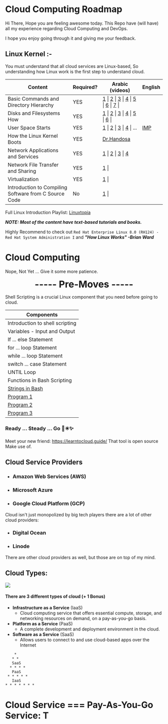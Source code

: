 # Cloud Computing Roadmap

Hi There, Hope you are feeling awesome today. This Repo have (will have) all my experience regarding Cloud Computing and DevOps.

I hope you enjoy going through it and giving me your feedback.

## Linux Kernel :-

You must understand that all cloud services are Linux-based, So  understanding how Linux work is the first step to understand cloud.

| Content | Required? | Arabic (videos) | English |
| ---- | ---- | ---- | ---- |
| Basic Commands and Directory Hierarchy | YES | [1](https://www.youtube.com/watch?v=YiBAYvwKU4Q) \| [2](https://www.youtube.com/watch?v=Fljem-cZxB8) \| [3](https://www.youtube.com/watch?v=kbRvCJUkuUo) \| [4](https://www.youtube.com/watch?v=Okg7H3wpd70) \| [5](https://www.youtube.com/watch?v=Okg7H3wpd70) \| [6](https://www.youtube.com/watch?v=kEPtavLCcAM) \| [7](https://www.youtube.com/watch?v=w4DNxGeKACs) \| |  |
| Disks and Filesystems How | YES | [1](https://www.youtube.com/watch?v=dYDO18vHPno) \| [2](https://www.youtube.com/watch?v=FKcZaLMX51A&list=PLAZ__zcD) \| [3](https://www.youtube.com/watch?v=sGoSOrazqPA) \| [4](https://www.youtube.com/watch?v=r60oTrfAhT4) \| [5](https://www.youtube.com/watch?v=VyyQGXH4w7g) \| [6](https://www.youtube.com/watch?v=z0ZJ0YzkAyc) \| |  |
| User Space Starts | YES | [1](https://www.youtube.com/watch?v=0s2Ltt4Je6I) \| [2](https://www.youtube.com/watch?v=f9pyYePdx9M) \| [3](https://www.youtube.com/watch?v=r2-idedyOfA) \| [4](https://en.wikipedia.org/wiki/User_space_and_kernel_space) \| ... | [IMP](https://www.youtube.com/watch?v=7d_4b7uZTtk&ab_channel=LinuxHowTo) |
| How the Linux Kernel Boots | YES | [Dr.Handosa](https://youtu.be/QK5271loVB4?si=ujZKYb9ALcE8v1rB&t=1736) |  |
| Network Applications and Services | YES | [1](https://www.youtube.com/watch?v=F9K3m9AbHCY) \| [2](https://www.youtube.com/watch?v=as-VcwjUUtk) \| [3](https://www.youtube.com/watch?v=L6A8e-sUhFc) \| [4](https://www.youtube.com/watch?v=GCsjOrhvbtI) |  |
| Network File Transfer and Sharing | YES | [1](https://www.youtube.com/watch?v=1ugHt-xOnGk) \| |  |
| Virtualization | YES | [1](https://www.youtube.com/watch?v=3HChgNmRYJU) \| |  |
| Introduction to Compiling Software from C Source Code | No | [1](https://www.youtube.com/watch?v=oLjN6jAg-sY) \| |  |

Full Linux Introduction Playlist: [Linuxtopia](https://www.youtube.com/playlist?list=PLAZ__zcDB1IaNaVNOckNpgEpjghSHr8Gg)

***NOTE: Most of the content have text-based tutorials and books.***

Highly Recommend to check out `Red Hat Enterprise Linux 8.0 (RH124) - Red Hat System Administration I` and ***"How Linux Works"  -Brian Ward***

# Cloud Computing

Nope, Not Yet ... Give it some more patience.

<div style="text-align: center; font-weight: bold; font-size: 30px;">----- Pre-Moves -----</div>

Shell Scripting is a crucial Linux component that you need before going to cloud.

| Components |
| ---- |
| Introduction to shell scripting |
| Variables - Input and Output |
| If ... else Statement |
| for ... loop Statement |
| while ... loop Statement |
| switch ... case Statement |
| UNTIL Loop |
| Functions in Bash Scripting |
| [Strings in Bash](https://www.youtube.com/watch?v=G8ocBTrrSS4) |
| [Program 1](https://www.youtube.com/watch?v=kiwGxctTrzQ) |
| [Program 2](https://www.youtube.com/watch?v=JklHm-5zwPs) |
| [Program 3](https://www.youtube.com/watch?v=JklHm-5zwPs) |
### Ready ... Steady ... Go 🚀✴️✨

Meet your new friend: https://learntocloud.guide/
That tool is open source Make use of.

## Cloud Service Providers

- ### Amazon Web Services (AWS)

- ### Microsoft Azure

- ### Google Cloud Platform (GCP)


Cloud isn't just monopolized by big tech players there are a lot of other cloud providers:

- ### Digital Ocean
- ### Linode

There are other cloud providers as well, but those are on top of my mind.

## Cloud Types:

**![](https://lh7-us.googleusercontent.com/C1iT0-XkZ0x50FiJ80ZDzzcuNqN0uBWo1Gfexoy-lLgMRPeT-Nrq2LWLjOEVxsI8LiMMgumPSSebYejl3jTW2pIM7vSP9RyuczduTjJq8S4MCGoZD0H5DsmTPYiKnCqsHYwOiZZsJcq0oEDwC2mwLc7j4Q=s2048)**

#### There are 3 different types of cloud (+ 1 Bonus)
- **Infrastructure as a Service** (IaaS)
	- Cloud computing service that offers essential compute, storage, and networking resources on demand, on a pay-as-you-go basis.
- **Platform as a Service** (PaaS)
	- A complete development and deployment environment in the cloud.
- **Software as a Service** (SaaS)
	- Allows users to connect to and use cloud-based apps over the Internet

```
    *
   * *
   SaaS
  * * * * 
   PaaS
 * * * * * 
   IaaS
* * * * * * *
```

# Cloud Service === Pay-As-You-Go Service: T